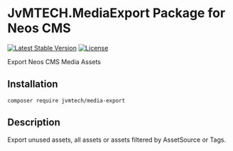 # JvMTECH.MediaExport Package for Neos CMS #
[![Latest Stable Version](https://poser.pugx.org/jvmtech/copynode/v/stable)](https://packagist.org/packages/jvmtech/media-export)
[![License](https://poser.pugx.org/jvmtech/copynode/license)](https://packagist.org/packages/jvmtech/media-export)

Export Neos CMS Media Assets

## Installation
```
composer require jvmtech/media-export
```

## Description

Export unused assets, all assets or assets filtered by AssetSource or Tags.
